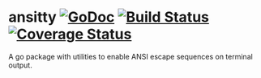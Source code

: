 # ansitty [![GoDoc][doc-img]][doc] [![Build Status][ci-img]][ci] [![Coverage Status][cov-img]][cov]

A go package with utilities to enable ANSI escape sequences on terminal output.

[doc-img]: https://pkg.go.dev/badge/github.com/pamburus/ansitty
[doc]: https://pkg.go.dev/github.com/pamburus/ansitty
[ci-img]: https://github.com/pamburus/ansitty/actions/workflows/ci.yml/badge.svg
[ci]: https://github.com/pamburus/ansitty/actions/workflows/ci.yml
[cov-img]: https://codecov.io/gh/pamburus/ansitty/graph/badge.svg?token=J5DU1BB3TC
[cov]: https://codecov.io/gh/pamburus/ansitty
